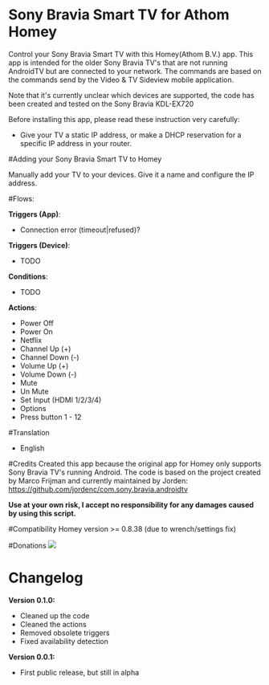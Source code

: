 # Sony Bravia Smart TV for Athom Homey

Control your Sony Bravia Smart TV with this Homey(Athom B.V.) app.
This app is intended for the older Sony Bravia TV's that are not running AndroidTV but are connected to your network.
The commands are based on the commands send by the Video & TV Sideview mobile application.

Note that it's currently unclear which devices are supported, the code has been created and tested on the Sony Bravia KDL-EX720

Before installing this app, please read these instruction very carefully:
- Give your TV a static IP address, or make a DHCP reservation for a specific IP address in your router.

#Adding your Sony Bravia Smart TV to Homey

Manually add your TV to your devices. Give it a name and configure the IP address.

#Flows:

**Triggers (App)**:
- Connection error (timeout|refused)?

**Triggers (Device)**:
- TODO

**Conditions**:
- TODO

**Actions**:
- Power Off
- Power On
- Netflix
- Channel Up (+)
- Channel Down (-)
- Volume Up (+)
- Volume Down (-)
- Mute
- Un Mute
- Set Input (HDMI 1/2/3/4)
- Options
- Press button 1 - 12

#Translation
- English

#Credits
Created this app because the original app for Homey only supports Sony Bravia TV's running Android.
The code is based on the project created by Marco Frijman and currently maintained by Jorden:
https://github.com/jordenc/com.sony.bravia.androidtv

**Use at your own risk, I accept no responsibility for any damages caused by using this script.**

#Compatibility
Homey version >= 0.8.38 (due to wrench/settings fix)

#Donations
[![](https://www.paypalobjects.com/en_US/i/btn/btn_donateCC_LG.gif)](https://www.paypal.com/cgi-bin/webscr?cmd=_s-xclick&hosted_button_id=SGUF7AJYAF83C)

# Changelog

**Version 0.1.0:**
- Cleaned up the code
- Cleaned the actions
- Removed obsolete triggers
- Fixed availability detection

**Version 0.0.1:**
- First public release, but still in alpha
